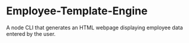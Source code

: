 # Employee-Template-Engine
A node CLI that generates an HTML webpage displaying employee data entered by the user.
